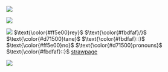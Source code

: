 ![](https://files.catbox.moe/jk95sw.gif)

![](https://komarev.com/ghpvc/?username=idiosyncraticNerd)

![](https://files.catbox.moe/gtntcg.gif) $\text{\color{#ff5e00}rey}$ $\text{\color{#fbdfaf}/}$ $\text{\color{#d71500}tane}$  $\text{\color{#fbdfaf}::}$ $\text{\color{#ff5e00}no}$ $\text{\color{#d71500}pronouns}$  $\text{\color{#fbdfaf}::}$  [strawpage](https://tanesobs.straw.page/)

![](https://files.catbox.moe/jk95sw.gif)
